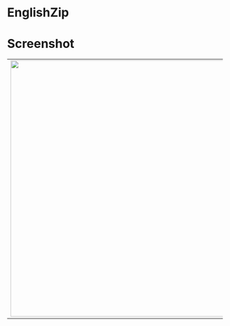# EnglishZip
# Screenshot

<div align="center">
   <table align="center" border="0" >
  <tr>
    <td>
<img width="600"
src="https://user-images.githubusercontent.com/33343210/47267873-88549500-d573-11e8-8762-8b0ddaebc177.png"/>
       <td><img width="600"
src="https://user-images.githubusercontent.com/33343210/47267877-9bfffb80-d573-11e8-9df4-e3bf8e51a5ea.png"/>
    </td>
  </table>
  </div>
</br>
